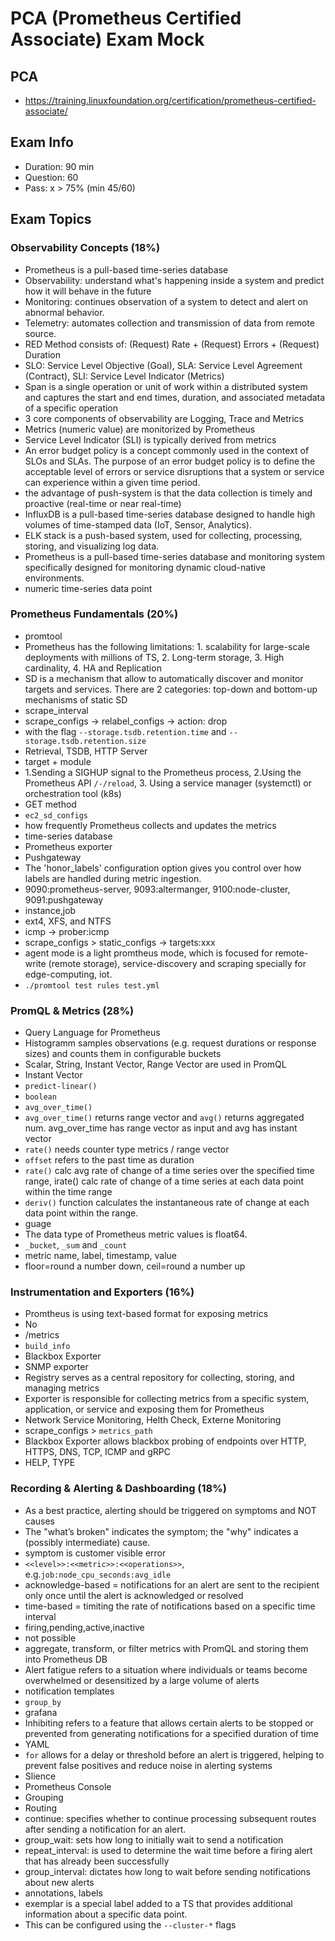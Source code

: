 # PCA (Prometheus Certified Associate) Exam Mock

## PCA
- https://training.linuxfoundation.org/certification/prometheus-certified-associate/

## Exam Info
- Duration: 90 min
- Question: 60
- Pass: x > 75% (min 45/60)

## Exam Topics

### Observability Concepts (18%)
- Prometheus is a pull-based time-series database
- Observability: understand what's happening inside a system and predict how it will behave in the future
- Monitoring: continues observation of a system to detect and alert on abnormal behavior.
- Telemetry: automates collection and transmission of data from remote source.
- RED Method consists of: (Request) Rate + (Request) Errors + (Request) Duration
- SLO: Service Level Objective (Goal), SLA: Service Level Agreement (Contract), SLI: Service Level Indicator (Metrics)
- Span is a single operation or unit of work within a distributed system and captures the start and end times, duration, and associated metadata of a specific operation
- 3 core components of observability are Logging, Trace and Metrics
- Metrics (numeric value) are monitorized by Prometheus
- Service Level Indicator (SLI) is typically derived from metrics
- An error budget policy is a concept commonly used in the context of SLOs and SLAs. The purpose of an error budget policy is to define the acceptable level of errors or service disruptions that a system or service can experience within a given time period.
- the advantage of push-system is that the data collection is timely and proactive (real-time or near real-time)
- InfluxDB is a pull-based time-series database designed to handle high volumes of time-stamped data (IoT, Sensor, Analytics).
- ELK stack is a push-based system, used for collecting, processing, storing, and visualizing log data.
- Prometheus is a pull-based time-series database and monitoring system specifically designed for monitoring dynamic cloud-native environments.
- numeric time-series data point 


### Prometheus Fundamentals (20%)
- promtool
- Prometheus has the following limitations: 1. scalability for large-scale deployments with millions of TS, 2. Long-term storage, 3. High cardinality, 4. HA and Replication
- SD is a mechanism that allow to automatically discover and monitor targets and services. There are 2 categories: top-down and bottom-up mechanisms of static SD
- scrape_interval
- scrape_configs -> relabel_configs -> action: drop
- with the flag `--storage.tsdb.retention.time` and `--storage.tsdb.retention.size`
- Retrieval, TSDB, HTTP Server
- target + module
- 1.Sending a SIGHUP signal to the Prometheus process, 2.Using the Prometheus API `/-/reload`, 3. Using a service manager (systemctl) or orchestration tool (k8s)
- GET method
- `ec2_sd_configs`
- how frequently Prometheus collects and updates the metrics
- time-series database
- Prometheus exporter
- Pushgateway
- The 'honor_labels' configuration option gives you control over how labels are handled during metric ingestion.
- 9090:prometheus-server, 9093:altermanger, 9100:node-cluster, 9091:pushgateway
- instance,job
- ext4, XFS, and NTFS
- icmp -> prober:icmp
- scrape_configs > static_configs -> targets:xxx
- agent mode is a light promtheus mode, which is focused for remote-write (remote storage), service-discovery and scraping specially for edge-computing, iot.
- `./promtool test rules test.yml`


### PromQL & Metrics (28%)
- Query Language for Prometheus
- Histogramm samples observations (e.g. request durations or response sizes) and counts them in configurable buckets
- Scalar, String, Instant Vector, Range Vector are used in PromQL
- Instant Vector
- `predict-linear()`
- `boolean`
- `avg_over_time()`
- `avg_over_time()` returns range vector and `avg()` returns aggregated num. avg_over_time has range vector as input and avg has instant vector
- `rate()` needs counter type metrics / range vector
- `offset` refers to the past time as duration
- `rate()` calc avg rate of change of a time series over the specified time range, irate() calc rate of change of a time series at each data point within the time range
- `deriv()` function calculates the instantaneous rate of change at each data point within the range.
- guage
- The data type of Prometheus metric values is float64.
- `_bucket`, `_sum` and `_count`
- metric name, label, timestamp, value
- floor=round a number down, ceil=round a number up


### Instrumentation and Exporters (16%)
- Promtheus is using text-based format for exposing metrics
- No
- /metrics
- `build_info`
- Blackbox Exporter
- SNMP exporter
- Registry serves as a central repository for collecting, storing, and managing metrics
- Exporter is responsible for collecting metrics from a specific system, application, or service and exposing them for Prometheus
- Network Service Monitoring, Helth Check, Externe Monitoring
- scrape_configs > `metrics_path`
- Blackbox Exporter allows blackbox probing of endpoints over HTTP, HTTPS, DNS, TCP, ICMP and gRPC
- HELP, TYPE


### Recording & Alerting & Dashboarding (18%)
- As a best practice, alerting should be triggered on symptoms and NOT causes
- The "what’s broken" indicates the symptom; the "why" indicates a (possibly intermediate) cause.
- symptom is customer visible error
- `<<level>>:<<metric>>:<<operations>>`, e.g.`job:node_cpu_seconds:avg_idle`
- acknowledge-based = notifications for an alert are sent to the recipient only once until the alert is acknowledged or resolved
- time-based = timiting the rate of notifications based on a specific time interval
- firing,pending,active,inactive
- not possible
- aggregate, transform, or filter metrics with PromQL and storing them into Prometheus DB
- Alert fatigue refers to a situation where individuals or teams become overwhelmed or desensitized by a large volume of alerts
- notification templates
- `group_by`
- grafana
- Inhibiting refers to a feature that allows certain alerts to be stopped or prevented from generating notifications for a specified duration of time
- YAML
- `for` allows for a delay or threshold before an alert is triggered, helping to prevent false positives and reduce noise in alerting systems
- Slience
- Prometheus Console
- Grouping
- Routing
- continue: specifies whether to continue processing subsequent routes after sending a notification for an alert.
- group_wait: sets how long to initially wait to send a notification
- repeat_interval: is used to determine the wait time before a firing alert that has already been successfully
- group_interval: dictates how long to wait before sending notifications about new alerts
- annotations, labels
- exemplar is a special label added to a TS that provides additional information about a specific data point.
- This can be configured using the `--cluster-*` flags